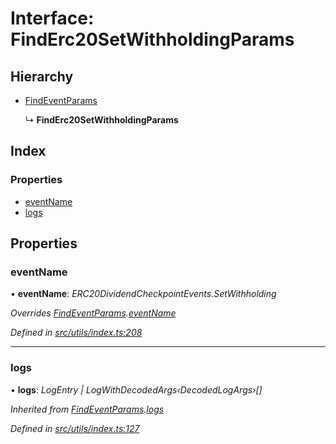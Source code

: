# Interface: FindErc20SetWithholdingParams

## Hierarchy

* [FindEventParams](_utils_index_.findeventparams.md)

  ↳ **FindErc20SetWithholdingParams**

## Index

### Properties

* [eventName](_utils_index_.finderc20setwithholdingparams.md#eventname)
* [logs](_utils_index_.finderc20setwithholdingparams.md#logs)

## Properties

###  eventName

• **eventName**: *ERC20DividendCheckpointEvents.SetWithholding*

*Overrides [FindEventParams](_utils_index_.findeventparams.md).[eventName](_utils_index_.findeventparams.md#eventname)*

*Defined in [src/utils/index.ts:208](https://github.com/PolymathNetwork/polymath-sdk/blob/e8bbc1e/src/utils/index.ts#L208)*

___

###  logs

• **logs**: *LogEntry | LogWithDecodedArgs‹DecodedLogArgs›[]*

*Inherited from [FindEventParams](_utils_index_.findeventparams.md).[logs](_utils_index_.findeventparams.md#logs)*

*Defined in [src/utils/index.ts:127](https://github.com/PolymathNetwork/polymath-sdk/blob/e8bbc1e/src/utils/index.ts#L127)*
